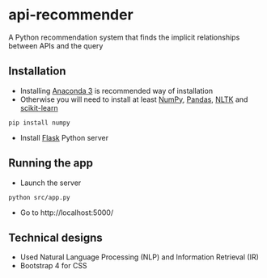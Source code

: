 # api-recommender
A Python recommendation system that finds the implicit relationships between APIs and the query

## Installation
- Installing [Anaconda 3](https://www.anaconda.com/distribution/) is recommended way of installation
- Otherwise you will need to install at least [NumPy](https://www.scipy.org/install.html), [Pandas](https://pandas.pydata.org/), [NLTK](https://www.nltk.org/install.html) and [scikit-learn](https://scikit-learn.org/stable/install.html)
```
pip install numpy
```
- Install [Flask](http://flask.pocoo.org/) Python server

## Running the app
- Launch the server
```
python src/app.py
```
- Go to http://localhost:5000/

## Technical designs
- Used Natural Language Processing (NLP) and Information Retrieval (IR)
- Bootstrap 4 for CSS

